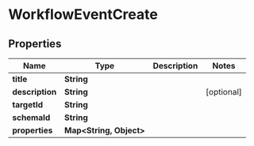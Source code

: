 

# WorkflowEventCreate


## Properties

Name | Type | Description | Notes
------------ | ------------- | ------------- | -------------
**title** | **String** |  | 
**description** | **String** |  |  [optional]
**targetId** | **String** |  | 
**schemaId** | **String** |  | 
**properties** | **Map&lt;String, Object&gt;** |  | 



